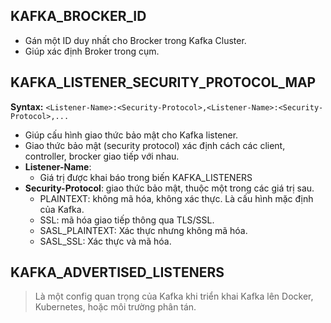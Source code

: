 
## KAFKA_BROCKER_ID

- Gán một ID duy nhất cho Brocker trong Kafka Cluster.
- Giúp xác định Broker trong cụm.
## KAFKA_LISTENER_SECURITY_PROTOCOL_MAP

**Syntax:**
`<Listener-Name>:<Security-Protocol>,<Listener-Name>:<Security-Protocol>,...`

- Giúp cấu hình giao thức bảo mật cho Kafka listener.
- Giao thức bảo mật (security protocol) xác định cách các client, controller, brocker giao tiếp với nhau.
- **Listener-Name**:
	- Giá trị được khai báo trong biến KAFKA_LISTENERS
- **Security-Protocol**: giao thức bảo mật, thuộc một trong các giá trị sau.
	- PLAINTEXT: không mã hóa, không xác thực. Là cấu hình mặc định của Kafka.
	- SSL: mã hóa giao tiếp thông qua TLS/SSL.
	- SASL_PLAINTEXT: Xác thực nhưng không mã hóa.
	- SASL_SSL: Xác thực và mã hóa.
## KAFKA_ADVERTISED_LISTENERS

> Là một config quan trọng của Kafka khi triển khai Kafka lên Docker, Kubernetes, hoặc môi trường phân tán.
> 